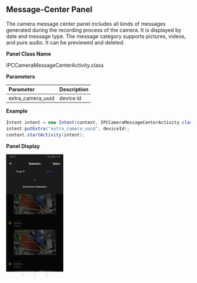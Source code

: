 ## Message-Center Panel

The camera message center panel includes all kinds of messages generated during the recording process of the camera. It is displayed by date and message type. The message category supports pictures, videos, and pure audio. It can be previewed and deleted.

**Panel Class Name**

IPCCameraMessageCenterActivity.class

**Parameters**

| Parameter         | Description |
| :---------------- | :---------- |
| extra_camera_uuid | device id   |

**Example**

```java
Intent intent = new Intent(context, IPCCameraMessageCenterActivity.class);
intent.putExtra("extra_camera_uuid", deviceId);
context.startActivity(intent);
```

**Panel Display**

<img src="./images/device-2020-03-12-190547.png" alt="消息面板" style="zoom:33%;" />